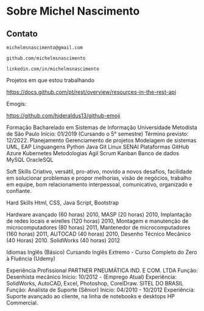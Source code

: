 # Sobre Michel Nascimento

## Contato

```
michelmsnascimento@gmail.com
```
```
github.com/michelmsnascimento
```
```
linkedin.com/in/michelmsnascimento
```

Projetos em que estou trabalhando



https://docs.github.com/pt/rest/overview/resources-in-the-rest-api

Emogis:

https://github.com/hideraldus13/github-emoji


Formação Bacharelado em Sistemas de Informação
Universidade Metodista de São Paulo
Início: 01/2019 (Cursando o 5° semestre)
Término previsto: 12/2022.
Planejamento
Gerenciamento de projetos
Modelagem de sistemas
UML, EAP
Linguangens
Python
Java
Git
Linux
SENAI
Plataformas
GitHub
Azure Kubernetes
Metodologias
Agil
Scrum
Kanban
Banco de dados
MySQL
OracleSQL

Soft Skills Criativo, versátil, pro-ativo, movido a novos desafios, facilidade em solucionar
problemas e propor melhorias, visão de negócios, trabalho em equipe,
bom relacionamento interpessoal, comunicativo, organizado e confiante.

Hard Skills Html, CSS, Java Script, Bootstrap

Hardware avançado (60 horas) 2010,
MASP (20 horas) 2010,
Implantação de redes locais e wirelles (120 horas) 2010,
Montagem e manutenção de microcomputadores (80 horas) 2011,
Mantenedor de microcomputadores (160 horas) 2011,
AUTOCAD (40 horas) 2010,
Desenho Técnico Mecânico (40 Horas) 2010.
SolidWorks (40 horas) 2012

Idiomas Inglês (Básico)
Cursando Inglês Extremo - Curso Completo do Zero à Fluência (Udemy)

Experiência
Profissional
PARTNER PNEUMÁTICA IND. E COM. LTDA
Função: Desenhista mecânico
Início: 10/2012 - (Emprego Atual)
Experiência: SolidWorks, AutoCAD, Excel,
Photoshop, CorelDraw.
SITEL DO BRASIL
Função: Analista de Suporte (Sênior)
Início: 04/2010 - 10/2012
Experiência: Suporte avançado ao cliente, na linha de
notebooks e desktops HP Commercial.
